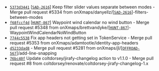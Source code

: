 * [`5373d3441`](http://github.com/onXmaps/ios-onxmaps/commit/5373d344186256832905ca38bcab14778301f07d) [[`SAD-2616`](https://onxmaps.atlassian.net/browse/SAD-2616)] Keep filter slider values separate between modes - Merge pull request #5334 from onXmaps/danyellz/[[`SAD-2616`](https://onxmaps.atlassian.net/browse/SAD-2616)]-filters-between-modes
* [`f68fccf4d`](http://github.com/onXmaps/ios-onxmaps/commit/f68fccf4d6a34aed349dccc23ca9b4de4b98c812) [[`HUNT-867`](https://onxmaps.atlassian.net/browse/HUNT-867)] Waypoint wind calendar no wind button - Merge pull request #5348 from onXmaps/brettvandyke/[[`HUNT-867`](https://onxmaps.atlassian.net/browse/HUNT-867)]-WaypointWindCalendarNoWindButton
* [`7744c5538`](http://github.com/onXmaps/ios-onxmaps/commit/7744c5538a70f4ca5c38a78c7eff0770dabbac5f) Fix app headers not getting set in TokenService - Merge pull request #5353 from onXmaps/adamtootle/identity-app-headers
* [`d5233dad8`](http://github.com/onXmaps/ios-onxmaps/commit/d5233dad8e01f17d6befdd57ae52a3cb944da34f) - Merge pull request #5281 from onXmaps/jl/[[`OFFROAD-567`](https://onxmaps.atlassian.net/browse/OFFROAD-567)]/add-line-snapping
* [`76bc40f`](http://github.com/onXmaps/commit/76bc40f804cdfe7e42d12c985576fdec21e269a8) Update coltdorsey/jirafy-changelog action to v1.1.0 - Merge pull request #8 from coltdorsey/renovate/coltdorsey-jirafy-changelog-1.x